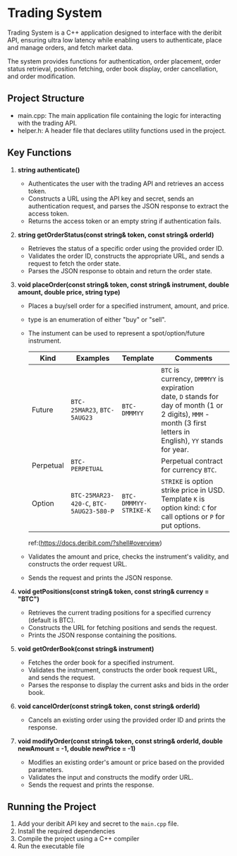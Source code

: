 # Trading System
Trading System is a C++ application designed to interface with the deribit API, ensuring ultra low latency while enabling users to authenticate, place and manage orders, and fetch market data. 

The system provides functions for authentication, order placement, order status retrieval, position fetching, order book display, order cancellation, and order modification. 

## Project Structure
- main.cpp: The main application file containing the logic for interacting with the trading API.
- helper.h: A header file that declares utility functions used in the project.

## Key Functions
1. **string authenticate()**
    - Authenticates the user with the trading API and retrieves an access token.
    - Constructs a URL using the API key and secret, sends an authentication request, and parses the JSON response to extract the access token.
    - Returns the access token or an empty string if authentication fails.
2. **string getOrderStatus(const string& token, const string& orderId)**
    - Retrieves the status of a specific order using the provided order ID.
    - Validates the order ID, constructs the appropriate URL, and sends a request to fetch the order state.
    - Parses the JSON response to obtain and return the order state.
3. **void placeOrder(const string& token, const string& instrument, double amount, double price, string type)**
    - Places a buy/sell order for a specified instrument, amount, and price.
    - type is an enumeration of either "buy" or "sell".
    - The instument can be used to represent a spot/option/future instrument.
    
        | Kind | Examples | Template | Comments |
        | --- | --- | --- | --- |
        | Future | `BTC-25MAR23`, `BTC-5AUG23` | `BTC-DMMMYY` | `BTC` is currency, `DMMMYY` is expiration date, `D` stands for day of month (1 or 2         digits), `MMM` - month (3 first letters in English), `YY` stands for year. |
        | Perpetual | `BTC-PERPETUAL` |  | Perpetual contract for currency `BTC`. |
        | Option | `BTC-25MAR23-420-C`, `BTC-5AUG23-580-P` | `BTC-DMMMYY-STRIKE-K` | `STRIKE` is option strike price in USD. Template `K` is option         kind: `C` for call options or `P` for put options.

        ref:(https://docs.deribit.com/?shell#overview)
    
    - Validates the amount and price, checks the instrument's validity, and constructs the order request URL.
    - Sends the request and prints the JSON response.

4. **void getPositions(const string& token, const string& currency = "BTC")**
    - Retrieves the current trading positions for a specified currency (default is BTC).
    - Constructs the URL for fetching positions and sends the request.
    - Prints the JSON response containing the positions.
5. **void getOrderBook(const string& instrument)**
    - Fetches the order book for a specified instrument.
    - Validates the instrument, constructs the order book request URL, and sends the request.
    - Parses the response to display the current asks and bids in the order book.
6. **void cancelOrder(const string& token, const string& orderId)**
    - Cancels an existing order using the provided order ID and prints the response.
7. **void modifyOrder(const string& token, const string& orderId, double newAmount = -1, double newPrice = -1)**
    - Modifies an existing order's amount or price based on the provided parameters.
    - Validates the input and constructs the modify order URL.
    - Sends the request and prints the response.

## Running the Project
1. Add your deribit API key and secret to the `main.cpp` file.
2. Install the required dependencies
3. Compile the project using a C++ compiler
4. Run the executable file